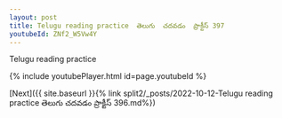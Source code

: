 ```yaml
---
layout: post
title: Telugu reading practice  తెలుగు  చదవడం  ప్రాక్టీస్ 397
youtubeId: ZNf2_W5Vw4Y
---
```

 
 
Telugu reading practice
 
 
 
 
 


{% include youtubePlayer.html id=page.youtubeId %}
 
[Next]({{ site.baseurl }}{% link  split2/_posts/2022-10-12-Telugu reading practice  తెలుగు  చదవడం  ప్రాక్టీస్ 396.md%})
 
